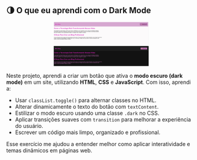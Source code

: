 ## 🌗 O que eu aprendi com o Dark Mode

<p align="center">
  <img src="print/print1.png" alt="print1" width="50%">
  <img src="print/print2.png" alt="print2" width="50%">
</p>

Neste projeto, aprendi a criar um botão que ativa o **modo escuro (dark mode)** em um site, utilizando **HTML**, **CSS** e **JavaScript**. Com isso, aprendi a:

- Usar `classList.toggle()` para alternar classes no HTML.
- Alterar dinamicamente o texto do botão com `textContent`.
- Estilizar o modo escuro usando uma classe `.dark` no CSS.
- Aplicar transições suaves com `transition` para melhorar a experiência do usuário.
- Escrever um código mais limpo, organizado e profissional.

Esse exercício me ajudou a entender melhor como aplicar interatividade e temas dinâmicos em páginas web.
